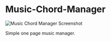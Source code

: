 # Music-Chord-Manager

![Music Chord Manager Screenshot](https://i.imgur.com/DYgTdmb.png)

Simple one page music manager.
